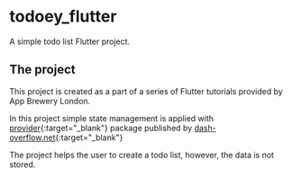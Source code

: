 # todoey_flutter

A simple todo list Flutter project.

## The project

This project is created as a part of a series of Flutter tutorials provided by App Brewery London.

In this project simple state management is applied with [provider](https://pub.dev/packages/provider){:target="\_blank"} package published by [dash-overflow.net](https://dash-overflow.net/){:target="\_blank"}

The project helps the user to create a todo list, however, the data is not stored.
